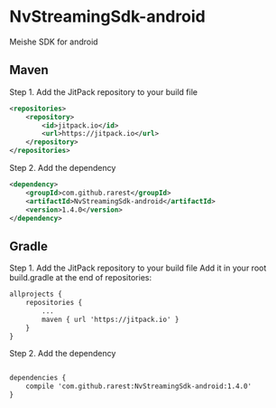 # NvStreamingSdk-android
Meishe SDK for android
## Maven

Step 1. Add the JitPack repository to your build file
``` xml
<repositories>
    <repository>
        <id>jitpack.io</id>
        <url>https://jitpack.io</url>
    </repository>
</repositories>

```
Step 2. Add the dependency
``` xml
<dependency>
    <groupId>com.github.rarest</groupId>
    <artifactId>NvStreamingSdk-android</artifactId>
    <version>1.4.0</version>
</dependency>

```
## Gradle

Step 1. Add the JitPack repository to your build file
Add it in your root build.gradle at the end of repositories:

``` xml
allprojects {
    repositories {
        ...
        maven { url 'https://jitpack.io' }
    }
}

```

Step 2. Add the dependency

``` xml

dependencies {
    compile 'com.github.rarest:NvStreamingSdk-android:1.4.0'
}
    
``` 
